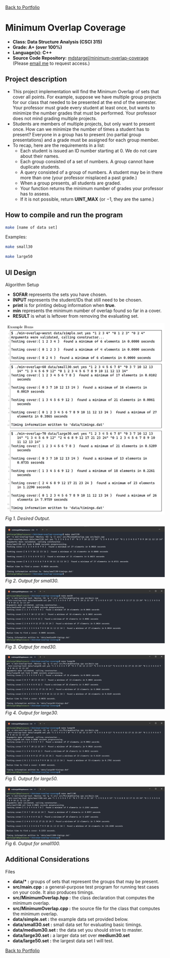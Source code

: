 [Back to Portfolio](./)

Minimum Overlap Coverage
========================

-   **Class: Data Structure Analysis (CSCI 315)** 
-   **Grade: A+ (over 100%)** 
-   **Language(s): C++** 
-   **Source Code Repository:** [mdstargel/minimum-overlap-coverage](https://github.com/mdstargel/minimum-overlap-coverage)  
    (Please [email me](mailto:mdstargel@csustudent.net?subject=GitHub%20Access%20-%20Overlap%20Project) to request access.)

## Project description

- This project implementation will find the Minimum Overlap of sets that cover all points. For
example, suppose we have multiple group projects for our class that needed to be presented at the
end of the semester. Your professor must grade every student at least once, but wants to minimize
the number grades that must be performed. Your professor does not mind grading multiple projects.
- Students are members of multiple projects, but only want to present once. How can we minimize
the number of times a student has to present? Everyone in a group has to present (no partial group
presentations) and a grade must be assigned for each group member.
- To recap, here are the requirements in a list:
  - Each student is issued an ID number starting at 0. We do not care about their names.
  - Each group consisted of a set of numbers. A group cannot have duplicate students.
  - A query consisted of a group of numbers. A student may be in there more than one (your professor misplaced a past grade.)
  - When a group presents, all students are graded.
  - Your function returns the minimum number of grades your professor has to assess.
  - If it is not possible, return **UINT_MAX** (or −1, they are the same.)

## How to compile and run the program

```bash
make [name of data set]
```

Examples: 
```bash
make small30
```
```bash
make large50
```

## UI Design

Algorithm Setup
- **SOFAR** represents the sets you have chosen.
- **INPUT** represents the student/IDs that still need to be chosen.
- **print** is for printing debug information when **true**.
- **min** represents the minimum number of overlap found so far in a cover.
- **RESULT** is what is leftover from removing the evaluating set.

![Examples](images/examples.jpg)  
_Fig 1. Desired Output._  
\
![Small30](images/small30.jpg)  
_Fig 2. Output for small30._  
\
![Med30](images/med30.jpg)  
_Fig 3. Output for med30._  
\
![Large30](images/large30.jpg)  
_Fig 4. Output for large30._  
\
![Large50](images/large50.jpg)  
_Fig 5. Output for large50._  
\
![Small100](images/small100.jpg)  
_Fig 6. Output for small100._  

## Additional Considerations

Files
- **data/\* :** groups of sets that represent the groups that may be present.
- **src/main.cpp :** a general-purpose test program for running test cases on your code. It also
produces timings.
- **src/MinimumOverlap.hpp :** the class declaration that computes the minimum overlap.
- **src/MinimumOverlap.cpp :** the source file for the class that computes the minimum
overlap.
- **data/simple.set :** the example data set provided below.
- **data/small30.set :** small data set for evaluating basic timings.
- **data/medium30.set :** the data set you should strive to master.
- **data/large30.set :** a larger data set over **medium30.set**
- **data/large50.set :** the largest data set I will test.

[Back to Portfolio](./)
